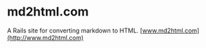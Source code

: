 # md2html.com
A Rails site for converting markdown to HTML.
[www.md2html.com](http://www.md2html.com)
